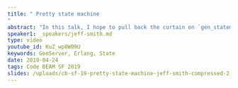 ```yaml
---
title: " Pretty state machine
"
abstract: "In this talk, I hope to pull back the curtain on `gen_statem` and provide a useful reference for how and when to use it and why the apparent complexity might be worth it.  What are its strengths and weaknesses?  Is there anything `gen_statem` can do that `GenServer` canâ€™t?  In this talk, I plan to explore these questions while providing some guidance and clarity on this mysterious behaviour available since the release of OTP 19."
speaker1: _speakers/jeff-smith.md
type: video
youtube_id: KuZ_wp8W09U
keywords: GenServer, Erlang, State
date: 2019-04-24
tags: Code BEAM SF 2019
slides: /uploads/cb-sf-19-pretty-state-machine-jeff-smith-compressed-2.pdf
---
```


